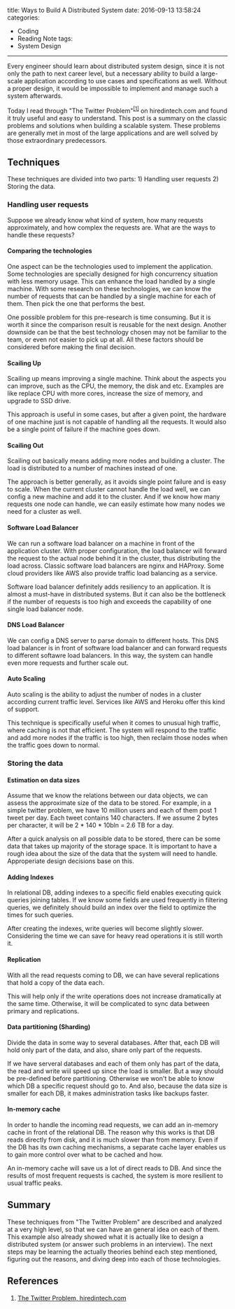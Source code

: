 title: Ways to Build A Distributed System
date: 2016-09-13 13:58:24
categories:
 - Coding
 - Reading Note
tags:
 - System Design
---

Every engineer should learn about distributed system design, since it is not only the path to next career level, but a necessary ability to build a large-scale application according to use cases and specifications as well. Without a proper design, it would be impossible to implement and manage such a system afterwards. 

Today I read through "The Twitter Problem"<sup>[[1]](#References)</sup> on hiredintech.com and found it truly useful and easy to understand. This post is a summary on the classic problems and solutions when building a scalable system. These problems are generally met in most of the large applications and are well solved by those extraordinary predecessors. 

## Techniques

These techniques are divided into two parts: 1) Handling user requests 2) Storing the data. 

### Handling user requests

Suppose we already know what kind of system, how many requests approximately, and how complex the requests are. What are the ways to handle these requests?

#### Comparing the technologies

One aspect can be the technologies used to implement the application. Some technologies are specially designed for high concurrency situation with less memory usage. This can enhance the load handled by a single machine. With some research on these technologies, we can know the number of requests that can be handled by a single machine for each of them. Then pick the one that performs the best. 

One possible problem for this pre-research is time consuming. But it is worth it since the comparison result is reusable for the next design. Another downside can be that the best technology chosen may not be familiar to the team, or even not easier to pick up at all. All these factors should be considered before making the final decision. 

#### Scailing Up

Scailing up means improving a single machine. Think about the aspects you can improve, such as the CPU, the memory, the disk and etc. Examples are like replace CPU with more cores, increase the size of memory, and upgrade to SSD drive. 

This approach is useful in some cases, but after a given point, the hardware of one machine just is not capable of handling all the requests. It would also be a single point of failure if the machine goes down. 

#### Scailing Out

Scailing out basically means adding more nodes and building a cluster. The load is distributed to a number of machines instead of one. 

The approach is better generally, as it avoids single point failure and is easy to scale. When the current cluster cannot handle the load well, we can config a new machine and add it to the cluster. And if we know how many requests one node can handle, we can easily estimate how many nodes we need for a cluster as well. 

#### Software Load Balancer

We can run a software load balancer on a machine in front of the application cluster. With proper configuration, the load balancer will forward the request to the actual node behind it in the cluster, thus distributing the load across. Classic software load balancers are nginx and HAProxy. Some cloud providers like AWS also provide traffic load balancing as a service. 

Software load balancer definitely adds resiliency to an application. It is almost a must-have in distributed systems. But it can also be the bottleneck if the number of requests is too high and exceeds the capability of one single load balancer node. 

#### DNS Load Balancer

We can config a DNS server to parse domain to different hosts. This DNS load balancer is in front of software load balancer and can forward requests to different softawre load balancers. In this way, the system can handle even more requests and further scale out. 

#### Auto Scaling

Auto scaling is the ability to adjust the number of nodes in a cluster according current traffic level. Services like AWS and Heroku offer this kind of support. 

This technique is specifically useful when it comes to unusual high traffic, where caching is not that efficient. The system will respond to the traffic and add more nodes if the traffic is too high, then reclaim those nodes when the traffic goes down to normal. 

### Storing the data

#### Estimation on data sizes

Assume that we know the relations between our data objects, we can assess the approximate size of the data to be stored. For example, in a simple twitter problem, we have 10 million users and each of them post 1 tweet per day. Each tweet contains 140 characters. If we assume 2 bytes per character, it will be 2 * 140 * 10bln = 2.6 TB for a day. 

After a quick analysis on all possible data to be stored, there can be some data that takes up majority of the storage space. It is important to have a rough idea about the size of the data that the system will need to handle. Approperiate design decisions base on this. 

#### Adding Indexes

In relational DB, adding indexes to a specific field enables executing quick queries joining tables. If we know some fields are used frequently in filtering queries, we definitely should build an index over the field to optimize the times for such queries.

After creating the indexes, write queries will become slightly slower. Considering the time we can save for heavy read operations it is still worth it. 

#### Replication

With all the read requests coming to DB, we can have several replications that hold a copy of the data each. 

This will help only if the write operations does not increase dramatically at the same time. Otherwise, it will be complicated to sync data between primary and replications. 

#### Data partitioning (Sharding)

Divide the data in some way to several databases. After that, each DB will hold only part of the data, and also, share only part of the requests. 

If we have serveral databases and each of them only has part of the data, the read and write wiil speed up since the load is smaller. But a way should be pre-defined before partitioning. Otherwise we won't be able to know which DB a specific request should go to. And also, because the data size is smaller for each DB, it makes administration tasks like backups faster. 

#### In-memory cache

In order to handle the incoming read requests, we can add an in-memory cache in front of the relational DB. The reason why this works is that DB reads directly from disk, and it is much slower than from memory. Even if the DB has its own caching mechanisms, a separate cache layer enables us to gain more control over what to be cached and how. 

An in-memory cache will save us a lot of direct reads to DB. And since the results of most frequent requests is cached, the system is more resilient to usual traffic peaks. 

## Summary

These techniques from "The Twitter Problem" are described and analyzed at a very high level, so that we can have an general idea on each of them. This example also already showed what it is actually like to design a distributed system (or answer such problems in an interview). The next steps may be learning the actually theories behind each step mentioned, figuring out the reasons, and diving deep into each of those technologies. 

## References

1. [The Twitter Problem, hiredintech.com](http://www.hiredintech.com/data/uploads/hiredintech_system_design_the_twitter_problem_beta.pdf)
